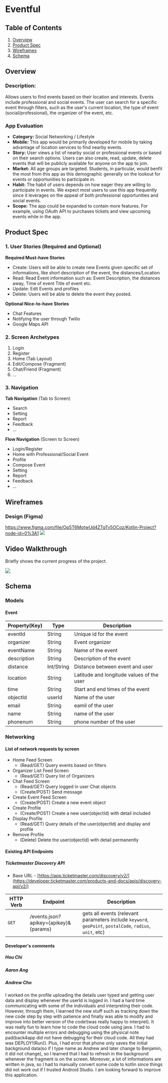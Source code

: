 # Eventful

## Table of Contents
1. [Overview](#Overview)
1. [Product Spec](#Product-Spec)
1. [Wireframes](#Wireframes)
1. [Schema](#Schema)

## Overview
### Description: 
Allows users to find events based on their location and interests. Events include professional and social events. The user can search for a specific event through filters, such as the user's current location, the type of event (social/professional), the organizer of the event, etc.

### App Evaluation
- **Category:** Social Networking / Lifestyle
- **Mobile:** This app would be primarily developed for mobile by taking advantage of location services to find nearby events.
- **Story:** User views a list of nearby social or professional events or based on their search options. Users can also create, read, update, delete events that will be publicly available for anyone on the app to join.
- **Market:** All age groups are targeted. Students, in particular, would benfit the most from this app as this demographic generally on the lookout for events or opportunities to participate in.
- **Habit:** The habit of users depends on how eager they are willing to participate in events. We expect most users to use this app frequently since it leverages on the appeal of both professional opportunities and social events.
- **Scope:** The app could be expanded to contain more features. For example, using OAuth API to purchases tickets and view upcoming events while in the app.

## Product Spec
### 1. User Stories (Required and Optional)

**Required Must-have Stories**
- Create: Users will be able to create new Events given specific set of informations, like short description of the event, the distances/Location  
- Read: Read Event information such as: Event Description, the distances away, Time of event Title of event etc.  
- Update: Edit Events and profiles  
- Delete: Users will be able to delete the event they posted.

**Optional Nice-to-have Stories**
- Chat Features
- Notifying the user through Twilio
- Google Maps API

### 2. Screen Archetypes
1. Login
2. Register
3. Home (Tab Layout)
4. Edit/Compose (Fragment)
5. Chat/Friend (Fragment)
6. ...

### 3. Navigation

**Tab Navigation** (Tab to Screen)
- Search
- Setting
- Report
- Feedback
- ...

**Flow Navigation** (Screen to Screen)
- Login/Register
- Home with Professional/Social Event
- Profile
- Compose Event 
- Setting
- Report
- Feedback
- ...

## Wireframes
### Design (Figma)
https://www.figma.com/file/Op5T6MotwUd4ZTqTv5OCoz/Kotlin-Project?node-id=0%3A1
<img src='https://github.com/Codepath-Android-pod1/Final_Project/blob/master/WireFrame3.png' />

## Video Walkthrough
Briefly shows the current progress of the project.

<img src='https://github.com/Codepath-Android-pod1/Final_Project/blob/master/CP-3.gif' />


## Schema 
### Models
#### Event

| Property(Key) | Type          | Description  |
| ------------- |-------------  | ------------ |
| eventId       | String        | Unique id for the event |
| organizer     | String        | Event organizer |
| eventName     | String        | Name of the event|
| description   | String        | Description of the event|
| distance      | Int/String    | Distance between event and user|
| location      | String        | Latitude and longitude values of the user|
| time          | String        | Start and end times of the event|
| objectId      | userId        | Name of the user|
| email         | String        | eamil of the user|
| name          | String        | name of the user|
| phonenum      | String        | phone number of the user|

### Networking
#### List of network requests by screen
 - Home Feed Screen
    - (Read/GET) Query events based on filters
 - Organizer List Feed Screen
    - (Read/GET) Query list of Organizers
 - Chat Feed Screen
    - (Read/GET) Query logged in user Chat objects
    - (Create/POST) Send message
 - Create Event Feed Screen  
    - (Create/POST) Create a new event object
 - Create Profile
    - (Create/POST) Create a new user(objectId) with detail included
 - Display Profile
    - (Read/GET) Query details of the user(objectId) and display and profile
 - Remove Profile
    - (Delete) Delete the user(objectId) with detail permanently

#### Existing API Endpoints
##### Ticketmaster Discovery API
- Base URL - [https://app.ticketmaster.com/discovery/v2/](https://developer.ticketmaster.com/products-and-docs/apis/discovery-api/v2/)

 HTTP Verb | Endpoint | Description
 ----------|----------|------------
  `GET`    | /events.json?apikey={apikey}&{params} | gets all events (relevant parameters include `keyword`, `geoPoint`, `postalCode`, `radius`, `unit`, etc)
 
#### Developer's comments
##### Hou Chi
##### Aaron Ang
##### Andrew Cho
I worked on the profile uploading the details user typed and getting user data and display whenever the userId is logged in. I had a hard time communicating with some of the individuals and interpreting their code. However, through them, I learned the new stuff such as tracking down the new code step by step with patience and finally was able to modify and improve into better version of the code!(was really happy to interpret). It was really fun to learn how to code the cloud code using java. I had to encounter multiple errors and debugging using the physical note pad(back4app did not have debugging for their cloud code. All they had was DEPLOY!(Run)). Plus, I had error that phone only saves the initial background data(so if I type name as Andrew and later change to Benjamin, it did not change), so I learned that I had to refresh in the background whenever the fragment is on the screen. Moreover, a lot of informations are written in java, so I had to manually convert some code to kotlin since things did not work out if I trusted Android Studio. I am looking forward to improve this application. 

